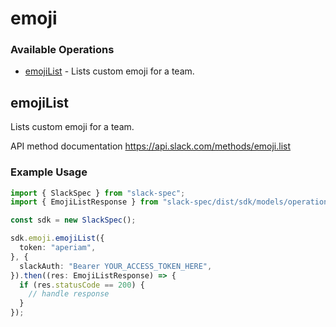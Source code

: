 # emoji

### Available Operations

* [emojiList](#emojilist) - Lists custom emoji for a team.

## emojiList

Lists custom emoji for a team.

API method documentation
<https://api.slack.com/methods/emoji.list>

### Example Usage

```typescript
import { SlackSpec } from "slack-spec";
import { EmojiListResponse } from "slack-spec/dist/sdk/models/operations";

const sdk = new SlackSpec();

sdk.emoji.emojiList({
  token: "aperiam",
}, {
  slackAuth: "Bearer YOUR_ACCESS_TOKEN_HERE",
}).then((res: EmojiListResponse) => {
  if (res.statusCode == 200) {
    // handle response
  }
});
```

